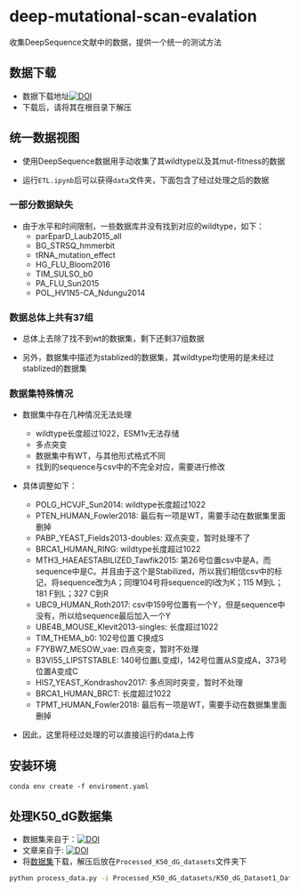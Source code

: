 # deep-mutational-scan-evalation

收集DeepSequence文献中的数据，提供一个统一的测试方法

## 数据下载

- 数据下载地址[![DOI](https://zenodo.org/badge/DOI/10.5281/zenodo.7793630.svg)](10.5281/zenodo.7793630)
- 下载后，请将其在根目录下解压

## 统一数据视图

- 使用DeepSequence数据用手动收集了其wildtype以及其mut-fitness的数据

- 运行`ETL.ipynb`后可以获得`data`文件夹，下面包含了经过处理之后的数据

### 一部分数据缺失

- 由于水平和时间限制，一些数据库并没有找到对应的wildtype，如下：
  - parEparD_Laub2015_all
  - BG_STRSQ_hmmerbit
  - tRNA_mutation_effect
  - HG_FLU_Bloom2016
  - TIM_SULSO_b0
  - PA_FLU_Sun2015
  - POL_HV1N5-CA_Ndungu2014

### 数据总体上共有37组

- 总体上去除了找不到wt的数据集，剩下还剩37组数据

- 另外，数据集中描述为stablized的数据集，其wildtype均使用的是未经过stablized的数据集

### 数据集特殊情况

- 数据集中存在几种情况无法处理
  - wildtype长度超过1022，ESM1v无法存储
  - 多点突变
  - 数据集中有WT，与其他形式格式不同
  - 找到的sequence与csv中的不完全对应，需要进行修改

- 具体调整如下：
  - POLG_HCVJF_Sun2014: wildtype长度超过1022
  - PTEN_HUMAN_Fowler2018: 最后有一项是WT，需要手动在数据集里面删掉
  - PABP_YEAST_Fields2013-doubles: 双点突变，暂时处理不了
  - BRCA1_HUMAN_RING: wildtype长度超过1022
  - MTH3_HAEAESTABILIZED_Tawfik2015: 第26号位置csv中是A，而sequence中是C。并且由于这个是Stabilized，所以我们相信csv中的标记，将sequence改为A；同理104号将sequence的I改为K；115 M到L；181 F到L；327 C到R
  - UBC9_HUMAN_Roth2017: csv中159号位置有一个Y，但是sequence中没有，所以给sequence最后加入一个Y
  - UBE4B_MOUSE_Klevit2013-singles: 长度超过1022
  - TIM_THEMA_b0: 102号位置 C换成S
  - F7YBW7_MESOW_vae: 四点突变，暂时不处理
  - B3VI55_LIPSTSTABLE: 140号位置L变成I，142号位置从S变成A，373号位置A变成C
  - HIS7_YEAST_Kondrashov2017: 多点同时突变，暂时不处理
  - BRCA1_HUMAN_BRCT: 长度超过1022
  - TPMT_HUMAN_Fowler2018: 最后有一项是WT，需要手动在数据集里面删掉

- 因此，这里将经过处理的可以直接运行的data上传

## 安装环境

```
conda env create -f enviroment.yaml
```

## 处理K50_dG数据集

- 数据集来自于：[![DOI](https://zenodo.org/badge/DOI/10.5281/zenodo.7401275.svg)](https://doi.org/10.5281/zenodo.7401275)
- 文章来自于: [![DOI](https://zenodo.org/badge/DOI/10.1101/2022.12.06.519132.svg)](https://doi.org/10.1101/2022.12.06.519132)
- 将[数据集](https://zenodo.org/record/7401275/files/Processed_K50_dG_datasets.zip?download=1)下载，解压后放在`Processed_K50_dG_datasets`文件夹下

```bash
python process_data.py -i Processed_K50_dG_datasets/K50_dG_Dataset1_Dataset2.csv -o Processed_K50_dG_datasets/data -fc deltaG
```
